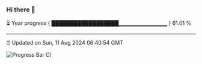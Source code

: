 ### Hi there 👋

⏳ Year progress { ██████████████████▁▁▁▁▁▁▁▁▁▁▁▁ } 61.01 %

---

⏰ Updated on Sun, 11 Aug 2024 06:40:54 GMT

![Progress Bar CI](https://github.com/IshwaranRudhara/GIT-ACTION/workflows/Progress%20Bar%20CI/badge.svg)
